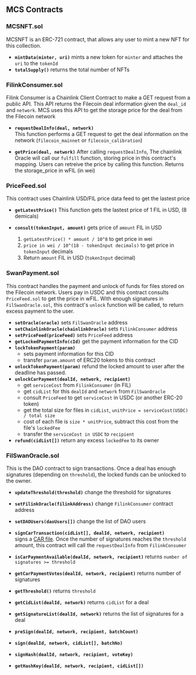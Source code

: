 ## MCS Contracts

### MCSNFT.sol

MCSNFT is an ERC-721 contract, that allows any user to mint a new NFT for this
collection.

- **`mintData(minter, uri)`** mints a new token for `minter` and attaches the `uri` to the `tokenId`
- **`totalSupply()`** returns the total number of NFTs

### FilinkConsumer.sol

Filink Consumer is a Chainlink Client Contract to make a GET request from a
public API. This API returns the Filecoin deal information given the `deal_id`
and `network`. MCS uses this API to get the storage price for the deal from the
Filecoin network

- **`requestDealInfo(deal, network)`**  
  This function performs a GET request to get the deal information on the network
  (`filecoin_mainnet` or `filecoin_calibration`)

- **`getPrice(deal, network)`**
  After calling `requestDealInfo`, The chainlink Oracle will call our `fulfill`
  function, storing price in this contract's mapping. Users can retreive the price
  by calling this function. Returns the storage_price in wFIL (in wei)

### PriceFeed.sol

This contract uses Chainlink USD/FIL price data feed to get the lastest price

- **`getLatestPrice()`**
  This function gets the lastest price of 1 FIL in USD, (8 demicals)

- **`consult(tokenInput, amount)`** gets price of `amount` FIL in USD

  1. `getLatestPrice() * amount / 10^8` to get price in wei
  2. `price in wei / 10^(18 - tokenInput decimals)` to get price in `tokenInput` decimals
  3. Return `amount` FIL in USD (`tokenInput` decimal)

### SwanPayment.sol

This contract handles the payment and unlock of funds for files stored on the
Filecoin network. Users pay in USDC and this contract consults `PriceFeed.sol`
to get the price in wFIL. With enough signatures in `FilSwanOracle.sol`, this
contract's `unlock` function will be called, to return excess payment to the user.

- **`setOracle(oracle)`** sets `FilSwanOracle` address
- **`setChainlinkOracle(chainlinkOracle)`** sets `FilinkConsumer` address
- **`setPriceFeed(priceFeed)`** sets `PriceFeed` address
- **`getLockedPaymentInfo(cId)`** get the payment information for the CID
- **`lockTokenPayment(param)`**
  - sets payment information for this CID
  - transfer `param.amount` of ERC20 tokens to this contract
- **`unlockTokenPayment(param)`** refund the locked amount to user after the deadline has passed.
- **`unlockCarPayment(dealId, network, recipient)`**
  - get `serviceCost` from `FilinkConsumer` (in FIL)
  - get `cidList` for this `dealId` and `network` from `FilSwanOracle`
  - consult `PriceFeed` to get `serviceCost` in USDC (or another ERC-20 token)
  - get the total size for files in `cidList`, `unitPrice = serviceCost(USDC) / total size`
  - cost of each file is `size * unitPrice`, subtract this cost from the file's `lockedFee`
  - transfer the `serviceCost in USDC` to `recipient`
- **`refund(cidList[])`** return any excess `lockedFee` to its owner

### FilSwanOracle.sol

This is the DAO contract to sign transactions. Once a deal has enough signatures
(depending on `threshold`), the locked funds can be unlocked to the owner.

- **`updateThreshold(threshold)`** change the threshold for signatures
- **`setFilinkOracle(filinkAddress)`** change `FilinkConsumer` contract address
- **`setDAOUsers(daoUsers[])`** change the list of DAO users

- **`signCarTransaction(cidList[], dealId, network, recipient)`**  
  signs a [CAR file](https://car.ipfs.io/). Once the number of signatures reaches
  the `threshold` amount, this contract will call the `requestDealInfo` from
  `FilinkConsumer`

- **`isCarPaymentAvailable(dealId, network, recipient)`**
  returns `number of signatures >= threshold`
- **`getCarPaymentVotes(dealId, network, recipient)`**
  returns number of signatures
- **`getThreshold()`** returns `threshold`
- **`getCidList(dealId, network)`** returns `cidList` for a deal
- **`getSignatureList(dealId, network)`** returns the list of signatures for a deal

- **`preSign(dealId, network, recipient, batchCount)`**

- **`sign(dealId, network, cidList[], batchNo)`**

- **`signHash(dealId, network, recipient, voteKey)`**
- **`getHashKey(dealId, network, recipient, cidList[])`**
